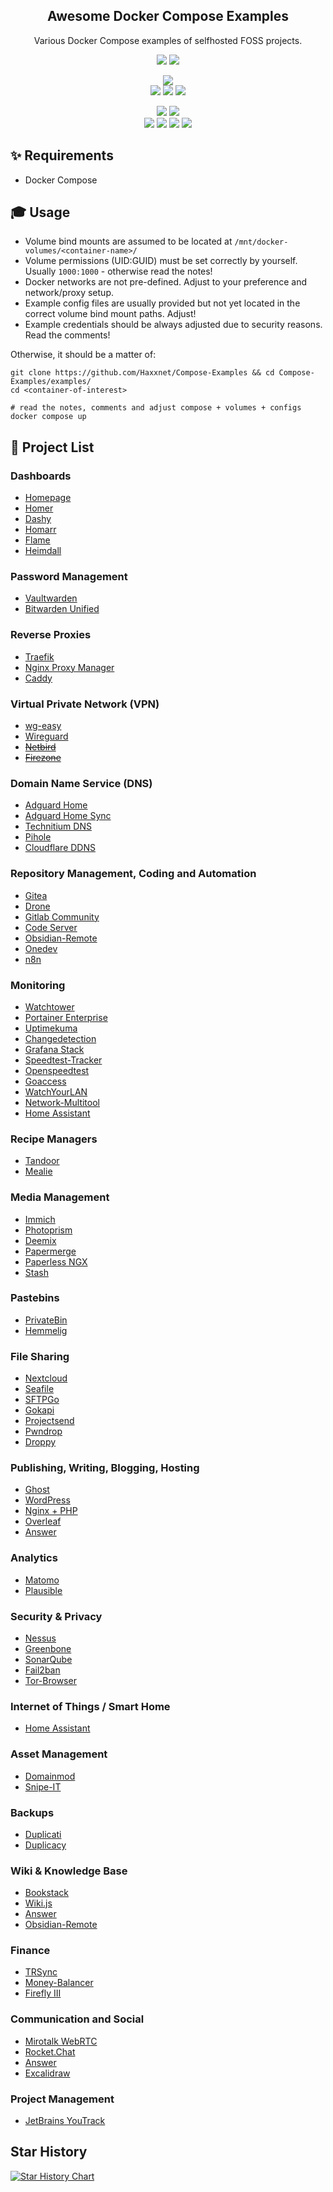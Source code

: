 <div align="center" width="100%">
    <h2>Awesome Docker Compose Examples</h2>
    <p>Various Docker Compose examples of selfhosted FOSS projects.</p>
    <a target="_blank" href="https://github.com/docker/compose"><img src="https://badgen.net/badge/icon/docker%20compose?icon=docker&label" /></a>
    <a target="_blank" href="https://www.reddit.com/r/selfhosted"><img src="https://badgen.net/badge/icon/r%2fselfhosted?icon=reddit&label&color=red" /></a><p>
    <a target="_blank" href="#"><img src="http://ForTheBadge.com/images/badges/makes-people-smile.svg" /></a><br>
    <a target="_blank" href="https://github.com/Haxxnet/Compose-Examples/stargazers"><img src="https://img.shields.io/github/stars/Haxxnet/Compose-Examples.svg?style=social&label=Star" /></a>
    <a target="_blank" href="https://github.com/Haxxnet/Compose-Examples/network/members"><img src="https://img.shields.io/github/forks/Haxxnet/Compose-Examples.svg?style=social&label=Fork" /></a>
    <a target="_blank" href="https://github.com/Haxxnet/Compose-Examples/watchers"><img src="https://img.shields.io/github/watchers/Haxxnet/Compose-Examples.svg?style=social&label=Watch" /></a><p>
    <a target="_blank" href="https://github.com/l4rm4nd"><img src="https://img.shields.io/badge/maintainer-LRVT-orange" /></a>
    <a target="_blank" href="https://GitHub.com/Haxxnet/Compose-Examples/graphs/contributors/"><img src="https://img.shields.io/github/contributors/Haxxnet/Compose-Examples.svg" /></a><br>
    <a target="_blank" href="https://github.com/Haxxnet/Compose-Examples/issues/new/choose"><img src="https://img.shields.io/badge/PRs+Issues-welcome-brightgreen.svg?style=flat-square" /></a>
    <a target="_blank" href="https://GitHub.com/Haxxnet/Compose-Examples/commits/"><img src="https://img.shields.io/github/last-commit/Haxxnet/Compose-Examples.svg" /></a>
    <a target="_blank" href="https://GitHub.com/Haxxnet/Compose-Examples/issues/"><img src="https://img.shields.io/github/issues/Haxxnet/Compose-Examples.svg" /></a>
    <a target="_blank" href="https://github.com/Haxxnet/Compose-Examples/issues?q=is%3Aissue+is%3Aclosed"><img src="https://img.shields.io/github/issues-closed/Haxxnet/Compose-Examples.svg" /></a>
    
</div>

## ✨ Requirements
- Docker Compose

## 🎓 Usage
- Volume bind mounts are assumed to be located at `/mnt/docker-volumes/<container-name>/`
- Volume permissions (UID:GUID) must be set correctly by yourself. Usually `1000:1000` - otherwise read the notes!
- Docker networks are not pre-defined. Adjust to your preference and network/proxy setup.
- Example config files are usually provided but not yet located in the correct volume bind mount paths. Adjust!
- Example credentials should be always adjusted due to security reasons. Read the comments!

Otherwise, it should be a matter of:
````
git clone https://github.com/Haxxnet/Compose-Examples && cd Compose-Examples/examples/
cd <container-of-interest>

# read the notes, comments and adjust compose + volumes + configs
docker compose up
````
## 🐳 Project List

### Dashboards
- [Homepage](examples/homepage)
- [Homer](examples/homer)
- [Dashy](examples/dashy)
- [Homarr](examples/homarr)
- [Flame](examples/flame)
- [Heimdall](examples/heimdall)

### Password Management
- [Vaultwarden](examples/vaultwarden)
- [Bitwarden Unified](examples/bitwarden-unified)

### Reverse Proxies
- [Traefik](examples/traefik)
- [Nginx Proxy Manager](examples/nginx-proxy-manager)
- [Caddy](examples/caddy)

### Virtual Private Network (VPN)
- [wg-easy](examples/wg-easy)
- [Wireguard](examples/wireguard)
- ~~[Netbird](examples/https://github.com/netbirdio/netbird)~~
- ~~[Firezone](examples/https://github.com/firezone/firezone)~~

### Domain Name Service (DNS)
- [Adguard Home](examples/adguard-home)
- [Adguard Home Sync](examples/adguard-home-sync)
- [Technitium DNS](examples/technitium-dns)
- [Pihole](examples/pihole)
- [Cloudflare DDNS](examples/cloudflare-ddns)

### Repository Management, Coding and Automation
- [Gitea](examples/gitea)
- [Drone](examples/drone)
- [Gitlab Community](examples/gitlab-ce)
- [Code Server](examples/code-server)
- [Obsidian-Remote](examples/obsidian-remote)
- [Onedev](examples/onedev)
- [n8n](examples/n8n)

### Monitoring
- [Watchtower](examples/watchtower)
- [Portainer Enterprise](examples/portainer-ee)
- [Uptimekuma](examples/uptimekuma)
- [Changedetection](examples/changedetection)
- [Grafana Stack](examples/grafana-monitoring)
- [Speedtest-Tracker](examples/speedtest-tracker)
- [Openspeedtest](examples/openspeedtest)
- [Goaccess](examples/nginx-proxy-manager-goaccess)
- [WatchYourLAN](examples/watchyourlan)
- [Network-Multitool](examples/network-multitool)
- [Home Assistant](examples/homeassistant)

### Recipe Managers
- [Tandoor](examples/tandoor)
- [Mealie](examples/mealie)

### Media Management
- [Immich](examples/immich)
- [Photoprism](examples/photoprism)
- [Deemix](examples/deemix)
- [Papermerge](examples/papermerge)
- [Paperless NGX](examples/paperless-ngx)
- [Stash](examples/stash)

### Pastebins
- [PrivateBin](examples/privatebin)
- [Hemmelig](examples/hemmelig)

### File Sharing
- [Nextcloud](examples/nextcloud)
- [Seafile](examples/seafile)
- [SFTPGo](examples/sftpgo)
- [Gokapi](examples/gokapi)
- [Projectsend](examples/projectsend)
- [Pwndrop](examples/pwndrop)
- [Droppy](examples/droppy)

### Publishing, Writing, Blogging, Hosting
- [Ghost](examples/ghost)
- [WordPress](examples/wordpress)
- [Nginx + PHP](examples/nginx-php)
- [Overleaf](examples/overleaf)
- [Answer](examples/answer)

### Analytics
- [Matomo](examples/matomo)
- [Plausible](examples/plausible)

### Security & Privacy
- [Nessus](examples/nessus)
- [Greenbone](examples/greenbone)
- [SonarQube](examples/sonarqube)
- [Fail2ban](examples/fail2ban)
- [Tor-Browser](examples/tor-browser)

### Internet of Things / Smart Home
- [Home Assistant](examples/homeassistant)

### Asset Management
- [Domainmod](examples/domainmod)
- [Snipe-IT](examples/snipe-it)

### Backups
- [Duplicati](examples/duplicati)
- [Duplicacy](examples/duplicacy)

### Wiki & Knowledge Base
- [Bookstack](examples/bookstack)
- [Wiki.js](examples/wikijs)
- [Answer](examples/answer)
- [Obsidian-Remote](examples/obsidian-remote)

### Finance
- [TRSync](examples/trsync)
- [Money-Balancer](examples/money-balancer)
- [Firefly III](examples/firefly-iii)

### Communication and Social
- [Mirotalk WebRTC](examples/mirotalk)
- [Rocket.Chat](examples/rocketchat)
- [Answer](examples/answer)
- [Excalidraw](examples/excalidraw)

### Project Management
- [JetBrains YouTrack](examples/youtrack)

## Star History
[![Star History Chart](https://api.star-history.com/svg?repos=Haxxnet/Compose-Examples&type=Date)](https://star-history.com/#Haxxnet/Compose-Examples&Date)
